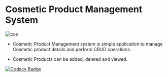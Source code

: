 # Cosmetic Product Management System



![cos](https://user-images.githubusercontent.com/89658708/132329618-a045460d-4803-445c-a2fb-6ba41f307ac1.jpg)

* Cosmetic Product Management system is simple application to manage Cosmetic product details and perform CRUD operations.

* Cosmetic Products can be added, deleted and viewed.

[![Codacy Badge](https://app.codacy.com/project/badge/Grade/2db3fa5f4a9444edb0caaff2f663b9eb)](https://www.codacy.com/gh/aditi-iyer/Stepin_ProductManagementSystem/dashboard?utm_source=github.com&amp;utm_medium=referral&amp;utm_content=aditi-iyer/Stepin_ProductManagementSystem&amp;utm_campaign=Badge_Grade)




